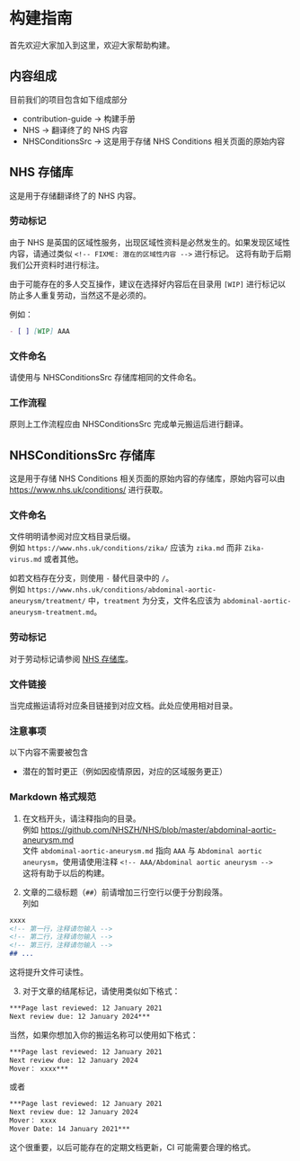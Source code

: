 # 构建指南

首先欢迎大家加入到这里，欢迎大家帮助构建。

## 内容组成

目前我们的项目包含如下组成部分

- contribution-guide -> 构建手册
- NHS -> 翻译终了的 NHS 内容
- NHSConditionsSrc -> 这是用于存储 NHS Conditions 相关页面的原始内容

## NHS 存储库

这是用于存储翻译终了的 NHS 内容。

### 劳动标记

由于 NHS 是英国的区域性服务，出现区域性资料是必然发生的。如果发现区域性内容，请通过类似 ``<!-- FIXME: 潜在的区域性内容 -->`` 进行标记。
这将有助于后期我们公开资料时进行标注。

由于可能存在的多人交互操作，建议在选择好内容后在目录用 `[WIP]` 进行标记以防止多人重复劳动，当然这不是必须的。

例如：

```markdown
- [ ] [WIP] AAA
```

### 文件命名

请使用与 NHSConditionsSrc 存储库相同的文件命名。

### 工作流程

原则上工作流程应由 NHSConditionsSrc 完成单元搬运后进行翻译。

## NHSConditionsSrc 存储库

这是用于存储 NHS Conditions 相关页面的原始内容的存储库，原始内容可以由 <https://www.nhs.uk/conditions/> 进行获取。

### 文件命名

文件明明请参阅对应文档目录后缀。  
例如 `https://www.nhs.uk/conditions/zika/` 应该为 `zika.md` 而非 `Zika-virus.md` 或者其他。

如若文档存在分支，则使用 `-` 替代目录中的 `/`。  
例如 `https://www.nhs.uk/conditions/abdominal-aortic-aneurysm/treatment/` 中，`treatment` 为分支，文件名应该为 `abdominal-aortic-aneurysm-treatment.md`。

### 劳动标记

对于劳动标记请参阅 [NHS 存储库](#%E5%8A%B3%E5%8A%A8%E6%A0%87%E8%AE%B0)。

### 文件链接

当完成搬运请将对应条目链接到对应文档。此处应使用相对目录。

### 注意事项

以下内容不需要被包含

- 潜在的暂时更正（例如因疫情原因，对应的区域服务更正）

### Markdown 格式规范

1. 在文档开头，请注释指向的目录。  
例如 <https://github.com/NHSZH/NHS/blob/master/abdominal-aortic-aneurysm.md>  
文件 `abdominal-aortic-aneurysm.md` 指向 `AAA` 与 `Abdominal aortic aneurysm`，使用请使用注释 `<!-- AAA/Abdominal aortic aneurysm -->`  
这将有助于以后的构建。

2. 文章的二级标题（`##`）前请增加三行空行以便于分割段落。  
列如
```markdown
xxxx
<!-- 第一行，注释请勿输入 -->
<!-- 第二行，注释请勿输入 -->
<!-- 第三行，注释请勿输入 -->
## ...
```
这将提升文件可读性。

3. 对于文章的结尾标记，请使用类似如下格式：
```markdown
***Page last reviewed: 12 January 2021  
Next review due: 12 January 2024***
```  
当然，如果你想加入你的搬运名称可以使用如下格式：
```markdown
***Page last reviewed: 12 January 2021  
Next review due: 12 January 2024  
Mover： xxxx***
```  
或者
```markdown
***Page last reviewed: 12 January 2021  
Next review due: 12 January 2024  
Mover： xxxx  
Mover Date: 14 January 2021***
```  
这个很重要，以后可能存在的定期文档更新，CI 可能需要合理的格式。
